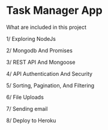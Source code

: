 # Task Manager App

What are included in this project

1/ Exploring NodeJs

2/ Mongodb And Promises

3/ REST API And Mongoose

4/ API Authentication And Security

5/ Sorting, Pagination, And Filtering

6/ File Uploads

7/ Sending email

8/ Deploy to Heroku

